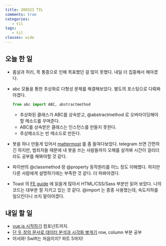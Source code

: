 ```yaml
---
title: 200323 TIL
comments: true
categories:
   - til
tags:
   - til
classes: wide
---
```

## 오늘 한 일
- 몸살과 허리, 목 통증으로 인해 목표했던 걸 많이 못했다. 내일 더 집중해서 해야겠다.

- abc 모듈을 통한 추상화로 다형성 문제를 해결해보았다. 별도의 포스팅으로 다뤄봐야겠다.

  ```python
  from abc import ABC, abstractmethod
  ```

  - 추상화된 클래스가 ABC를 상속받고, @abstractmethod 로 오버라이딩해야 할 메소드를 꾸며준다.
  - ABC를 상속받은 클래스는 인스턴스를 만들지 못한다. 
  - 추상메소드는 빈 메소드로 만든다.

- 봇을 하나 만들게 있어서 [mattermost](https://mattermost.com/) 를 좀 들여다보았다. telegram 쓰면 간편하긴 하지만, 범죄자들 때문에 내 봇을 쓰는 사람들까지 오해를 살까봐 시간이 걸리더라도 공부를 해봐야할 것 같다. 

- 파이썬의 @classmethod 랑 @property 동작원리를 어느 정도 이해했다. 하지만 다른 사람에게 설명하기에는 부족한 것 같다. 더 파봐야겠다.

- Toast 의 [FE guide](https://ui.toast.com/fe-guide/ko/) 에 읽을게 많아서 HTML/CSS/Sass 부분만 읽어 보았다. 나의 코드는 대부분 잘 지키고 있는 것 같다. @import 는 종종 사용했는데, 속도저하를 일으킨다니 쓰지 말아야겠다.

## 내일 할 일

- [vue.js 시작하기](https://www.inflearn.com/course/Age-of-Vuejs/) 컴포넌트까지.
- [단 두 장의 문서로 데이터 분석과 시각화 뽀개기](https://www.inflearn.com/course/판다스-Pandas) row, column 부분 공부
- 어서와! Swift는 처음이지? 파트 5까지!

